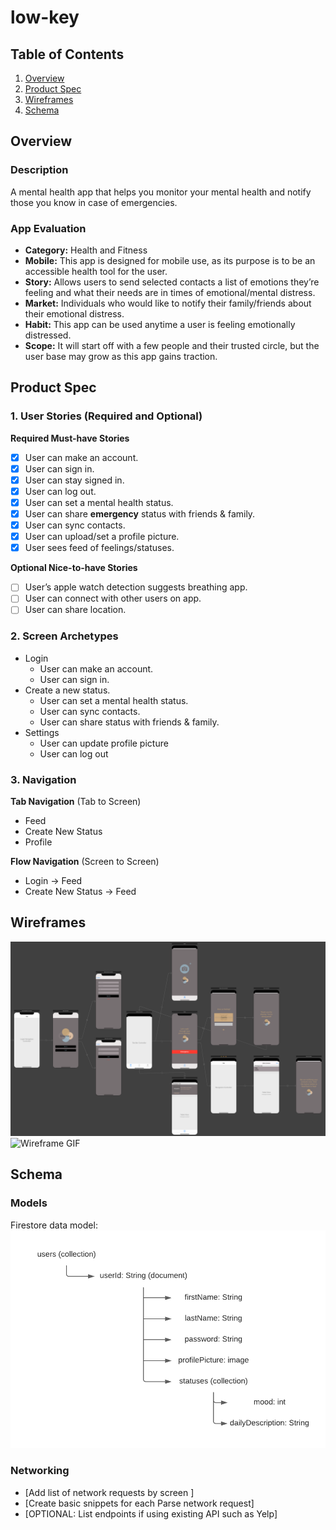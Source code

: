 # low-key

## Table of Contents
1. [Overview](#Overview)
1. [Product Spec](#Product-Spec)
1. [Wireframes](#Wireframes)
2. [Schema](#Schema)

## Overview
### Description
A mental health app that helps you monitor your mental health and notify those you know in case of emergencies.

### App Evaluation
- **Category:** Health and Fitness
- **Mobile:** This app is designed for mobile use, as its purpose is to be an accessible health tool for the user.
- **Story:** Allows users to send selected contacts a list of emotions they’re feeling and what their needs are in times of emotional/mental distress.
- **Market:** Individuals who would like to notify their family/friends about their emotional distress.
- **Habit:** This app can be used anytime a user is feeling emotionally distressed.
- **Scope:** It will start off with a few people and their trusted circle, but the user base may grow as this app gains traction.

## Product Spec

### 1. User Stories (Required and Optional)

**Required Must-have Stories**

- [x] User can make an account.
- [x] User can sign in.
- [x] User can stay signed in.
- [x] User can log out. 
- [x] User can set a mental health status.
- [x] User can share **emergency** status with friends & family.
- [x] User can sync contacts. 
- [x] User can upload/set a profile picture.
- [x] User sees feed of feelings/statuses.

**Optional Nice-to-have Stories**

- [ ] User’s apple watch detection suggests breathing app.
- [ ] User can connect with other users on app.
- [ ] User can share location.  

### 2. Screen Archetypes

* Login
   * User can make an account.
   * User can sign in.
* Create a new status.
   * User can set a mental health status. 
   * User can sync contacts.
   * User can share status with friends & family. 
* Settings
   * User can update profile picture
   * User can log out


### 3. Navigation

**Tab Navigation** (Tab to Screen)

* Feed
* Create New Status
* Profile

**Flow Navigation** (Screen to Screen)

* Login -> Feed
* Create New Status -> Feed

## Wireframes
![Wireframes](low-keyWireframe.png)
![Wireframe GIF](low-key.gif)


## Schema 
### Models
Firestore data model:
![Models](firestore-schema.png)

### Networking
- [Add list of network requests by screen ]
- [Create basic snippets for each Parse network request]
- [OPTIONAL: List endpoints if using existing API such as Yelp]
